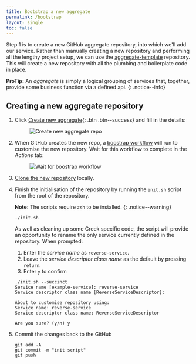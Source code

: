 ```yaml
---
title: Bootstrap a new aggregate
permalink: /bootstrap
layout: single
toc: false
---
```


Step 1 is to create a new GitHub aggregate repository, into which we'll add our service. 
Rather than manually creating a new repository and performing all the lengthy project setup, 
we can use the [aggregate-template][aggTemp] repository. 
This will create a new repository with all the plumbing and boilerplate code in place.

**ProTip:** An _aggregate_ is simply a logical grouping of services that, together, provide some business function via a defined api.
{: .notice--info}

## Creating a new aggregate repository

1. Click [Create new aggregate][aggTempNew]{: .btn .btn--success} and fill in the details:
   <figure>
     <img src="{{ '/assets/images/creek-create-new-from-agg-template.png' | relative_url }}" alt="Create new aggregate repo">
   </figure>

2. When GitHub creates the new repo, a [boostrap workflow][bootstrapWorkflow] will run to customise the new repository. 
   Wait for this workflow to complete in the _Actions_ tab:

   <figure>
     <img src="{{ '/assets/images/creek-repo-bootstrap.png' | relative_url }}" alt="Wait for boostrap workflow">
   </figure>

3. [Clone the new repository][cloneRepo] locally.
4. Finish the initialisation of the repository by running the `init.sh` script from the root of the repository.

   **Note:** The scripts require `zsh` to be installed.
   {: .notice--warning}

   ```
   ./init.sh
   ```
   
   As well as cleaning up some Creek specific code, the script will provide an opportunity to rename the only service currently defined in the repository.
   When prompted:
   1. Enter the _service name_ as `reverse-service`.
   2. Leave the _service descriptor class name_ as the default by pressing `return`.
   3. Enter `y` to confirm

   ```
   ./init.sh --succinct
   Service name [example-service]: reverse-service
   Service descriptor class name [ReverseServiceDescriptor]: 
   
   About to customise repository using:
   Service name: reverse-service
   Service descriptor class name: ReverseServiceDescriptor
   
   Are you sure? (y/n) y
   ```

5. Commit the changes back to the GitHub
   ```
   git add -A
   git commit -m "init script"
   git push
   ```

[aggTemp]: https://github.com/creek-service/aggregate-template
[aggTempNew]: https://github.com/creek-service/aggregate-template/generate
[kafkaExt]: https://www.creekservice.org/creek-kafka
[bootstrapWorkflow]: https://github.com/creek-service/aggregate-template/blob/main/.github/workflows/bootstrap.yml
[cloneRepo]: https://docs.github.com/en/repositories/creating-and-managing-repositories/cloning-a-repository